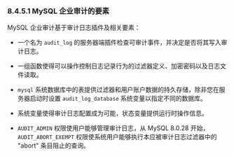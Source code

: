 ### 8.4.5.1 MySQL 企业审计的要素

MySQL 企业审计基于审计日志插件及相关要素：

- 一个名为 `audit_log` 的服务器端插件检查可审计事件，并决定是否将其写入审计日志。

- 一组函数使得可以操作控制日志记录行为的过滤器定义、加密密码以及日志文件读取。

- `mysql` 系统数据库中的表提供过滤器和用户账户数据的持久存储，除非您在服务器启动时设置 `audit_log_database` 系统变量以指定不同的数据库。

- 系统变量使得审计日志配置成为可能，状态变量提供运行时操作信息。

- `AUDIT_ADMIN` 权限使用户能够管理审计日志，从 MySQL 8.0.28 开始，`AUDIT_ABORT_EXEMPT` 权限使系统用户能够执行本应被审计日志过滤器中的 "abort" 条目阻止的查询。